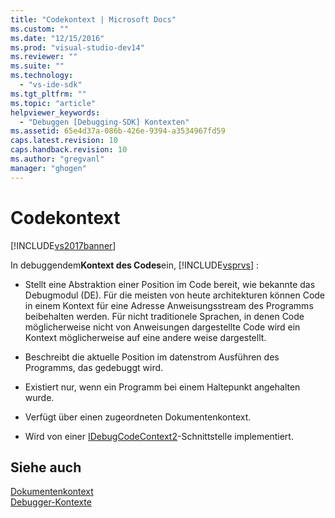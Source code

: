 ```yaml
---
title: "Codekontext | Microsoft Docs"
ms.custom: ""
ms.date: "12/15/2016"
ms.prod: "visual-studio-dev14"
ms.reviewer: ""
ms.suite: ""
ms.technology: 
  - "vs-ide-sdk"
ms.tgt_pltfrm: ""
ms.topic: "article"
helpviewer_keywords: 
  - "Debuggen [Debugging-SDK] Kontexten"
ms.assetid: 65e4d37a-086b-426e-9394-a3534967fd59
caps.latest.revision: 10
caps.handback.revision: 10
ms.author: "gregvanl"
manager: "ghogen"
---
```

# Codekontext
[!INCLUDE[vs2017banner](../../code-quality/includes/vs2017banner.md)]

In debuggendem**Kontext des Codes**ein, [!INCLUDE[vsprvs](../../code-quality/includes/vsprvs_md.md)] :  
  
-   Stellt eine Abstraktion einer Position im Code bereit, wie bekannte das Debugmodul \(DE\).  Für die meisten von heute architekturen können Code in einem Kontext für eine Adresse Anweisungsstream des Programms beibehalten werden.  Für nicht traditionele Sprachen, in denen Code möglicherweise nicht von Anweisungen dargestellte Code wird ein Kontext möglicherweise auf eine andere weise dargestellt.  
  
-   Beschreibt die aktuelle Position im datenstrom Ausführen des Programms, das gedebuggt wird.  
  
-   Existiert nur, wenn ein Programm bei einem Haltepunkt angehalten wurde.  
  
-   Verfügt über einen zugeordneten Dokumentenkontext.  
  
-   Wird von einer [IDebugCodeContext2](../../extensibility/debugger/reference/idebugcodecontext2.md)\-Schnittstelle implementiert.  
  
## Siehe auch  
 [Dokumentenkontext](../../extensibility/debugger/document-context.md)   
 [Debugger\-Kontexte](../../extensibility/debugger/debugger-contexts.md)